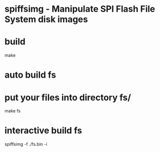 # spiffsimg - Manipulate SPI Flash File System disk images

# build
make

# auto build fs
# put your files into directory fs/
make fs

# interactive build fs
spiffsimg -f ./fs.bin -i